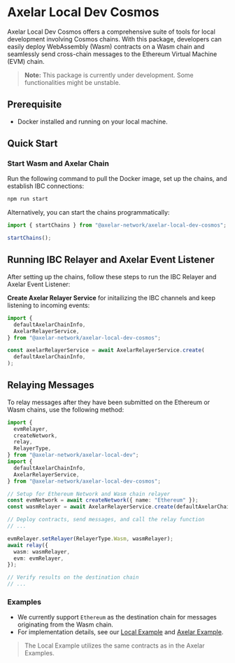 # Axelar Local Dev Cosmos

Axelar Local Dev Cosmos offers a comprehensive suite of tools for local development involving Cosmos chains. With this package, developers can easily deploy WebAssembly (Wasm) contracts on a Wasm chain and seamlessly send cross-chain messages to the Ethereum Virtual Machine (EVM) chain.

> **Note:** This package is currently under development. Some functionalities might be unstable.

## Prerequisite

- Docker installed and running on your local machine.

## Quick Start

### Start Wasm and Axelar Chain

Run the following command to pull the Docker image, set up the chains, and establish IBC connections:

```bash
npm run start
```

Alternatively, you can start the chains programmatically:

```ts
import { startChains } from "@axelar-network/axelar-local-dev-cosmos";

startChains();
```

## Running IBC Relayer and Axelar Event Listener

After setting up the chains, follow these steps to run the IBC Relayer and Axelar Event Listener:

**Create Axelar Relayer Service** for initailizing the IBC channels and keep listening to incoming events:

```ts
import {
  defaultAxelarChainInfo,
  AxelarRelayerService,
} from "@axelar-network/axelar-local-dev-cosmos";

const axelarRelayerService = await AxelarRelayerService.create(
  defaultAxelarChainInfo,
);
```

## Relaying Messages

To relay messages after they have been submitted on the Ethereum or Wasm chains, use the following method:

```ts
import {
  evmRelayer,
  createNetwork,
  relay,
  RelayerType,
} from "@axelar-network/axelar-local-dev";
import {
  defaultAxelarChainInfo,
  AxelarRelayerService,
} from "@axelar-network/axelar-local-dev-cosmos";

// Setup for Ethereum Network and Wasm chain relayer
const evmNetwork = await createNetwork({ name: "Ethereum" });
const wasmRelayer = await AxelarRelayerService.create(defaultAxelarChainInfo);

// Deploy contracts, send messages, and call the relay function
// ...

evmRelayer.setRelayer(RelayerType.Wasm, wasmRelayer);
await relay({
  wasm: wasmRelayer,
  evm: evmRelayer,
});

// Verify results on the destination chain
// ...
```

### Examples

- We currently support `Ethereum` as the destination chain for messages originating from the Wasm chain.
- For implementation details, see our [Local Example](docs/example.md) and [Axelar Example](https://github.com/axelarnetwork/axelar-examples/tree/feat/add-cosmos-examples/examples/cosmos/call-contract).

> The Local Example utilizes the same contracts as in the Axelar Examples.
